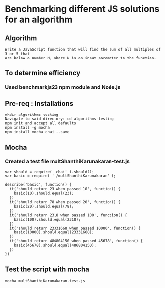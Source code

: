 
# Benchmarking different JS solutions for an algorithm
## Algorithm 
```
Write a JavaScript function that will find the sum of all multiples of 3 or 5 that 
are below a number N, where N is an input parameter to the function.
```
## To determine efficiency
### Used  benchmarkjs23 npm module and Node.js 

## Pre-req : Installations
```
mkdir algorithms-testing
Navigate to said directory: cd algorithms-testing
npm init and accept all defaults
npm install -g mocha
npm install mocha chai --save
```

## Mocha
### Created a test file multShanthiKarunakaran-test.js
```
var should = require( 'chai' ).should();
var basic = require( './multShanthiKarunakaran' );

describe('basic', function() {
  it('should return 23 when passed 10', function() {
    basic(10).should.equal(23);
  })
  it('should return 78 when passed 20', function() {
    basic(20).should.equal(78);
  })
  it('should return 2318 when passed 100', function() {
    basic(100).should.equal(2318);
  })
  it('should return 23331668 when passed 10000', function() {
    basic(10000).should.equal(23331668);
  })
  it('should return 486804150 when passed 45678', function() {
    basic(45678).should.equal(486804150);
  })
})
```

## Test the script with mocha
```
mocha multShanthiKarunakaran-test.js
```
